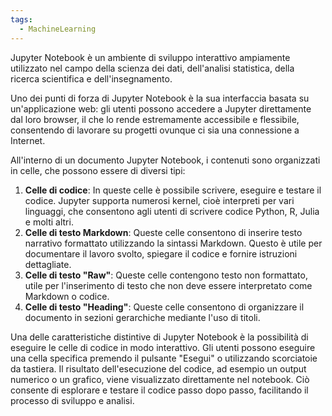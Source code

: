 ```yaml
---
tags:
  - MachineLearning
---
```

Jupyter Notebook è un ambiente di sviluppo interattivo ampiamente utilizzato nel campo della scienza dei dati, dell'analisi statistica, della ricerca scientifica e dell'insegnamento. 

Uno dei punti di forza di Jupyter Notebook è la sua interfaccia basata su un'applicazione web: gli utenti possono accedere a Jupyter direttamente dal loro browser, il che lo rende estremamente accessibile e flessibile, consentendo di lavorare su progetti ovunque ci sia una connessione a Internet.

All'interno di un documento Jupyter Notebook, i contenuti sono organizzati in celle, che possono essere di diversi tipi:

1. **Celle di codice**: In queste celle è possibile scrivere, eseguire e testare il codice. Jupyter supporta numerosi kernel, cioè interpreti per vari linguaggi, che consentono agli utenti di scrivere codice Python, R, Julia e molti altri.
2. **Celle di testo Markdown**: Queste celle consentono di inserire testo narrativo formattato utilizzando la sintassi Markdown. Questo è utile per documentare il lavoro svolto, spiegare il codice e fornire istruzioni dettagliate.
3. **Celle di testo "Raw"**: Queste celle contengono testo non formattato, utile per l'inserimento di testo che non deve essere interpretato come Markdown o codice.
4. **Celle di testo "Heading"**: Queste celle consentono di organizzare il documento in sezioni gerarchiche mediante l'uso di titoli.

Una delle caratteristiche distintive di Jupyter Notebook è la possibilità di eseguire le celle di codice in modo interattivo.
Gli utenti possono eseguire una cella specifica premendo il pulsante "Esegui" o utilizzando scorciatoie da tastiera. Il risultato dell'esecuzione del codice, ad esempio un output numerico o un grafico, viene visualizzato direttamente nel notebook. Ciò consente di esplorare e testare il codice passo dopo passo, facilitando il processo di sviluppo e analisi.

